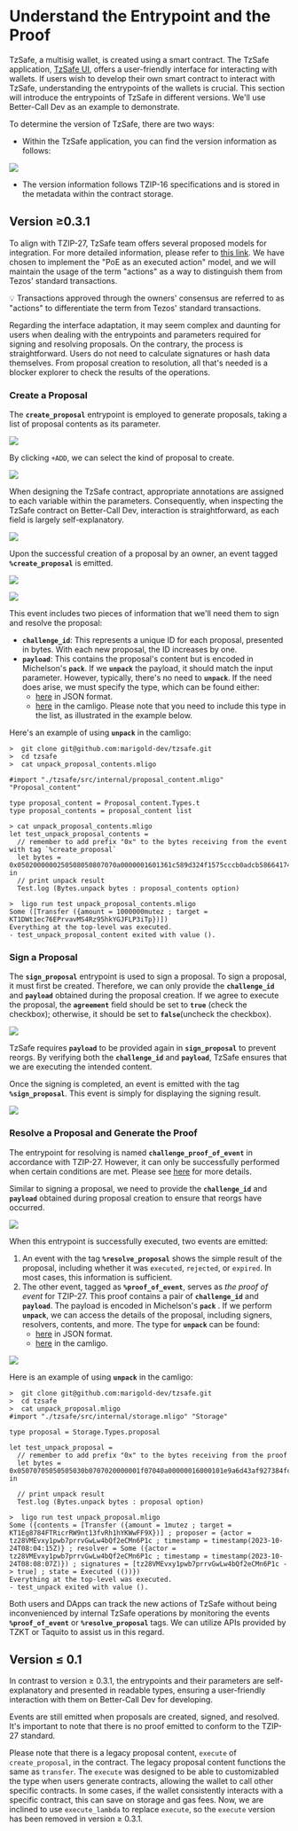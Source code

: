 # Understand the Entrypoint and the Proof

TzSafe, a multisig wallet, is created using a smart contract. The TzSafe application, [TzSafe UI](https://tzsafe.marigold.dev), offers a user-friendly interface for interacting with wallets. If users wish to develop their own smart contract to interact with TzSafe, understanding the entrypoints of the wallets is crucial. This section will introduce the entrypoints of TzSafe in different versions. We'll use Better-Call Dev as an example to demonstrate.

To determine the version of TzSafe, there are two ways:

- Within the TzSafe application, you can find the version information as follows:

![](../assets/image-70.png)

- The version information follows TZIP-16 specifications and is stored in the metadata within the contract storage.

## Version ≥0.3.1

To align with TZIP-27, TzSafe team offers several proposed models for integration. For more detailed information, please refer to [this link](https://forum.tezosagora.org/t/tzsafe-and-proof-of-event-with-demos/5672). We have chosen to implement the "PoE as an executed action" model, and we will maintain the usage of the term "actions" as a way to distinguish them from Tezos' standard transactions.

💡 Transactions approved through the owners' consensus are referred to as "actions" to differentiate the term from Tezos' standard transactions.

Regarding the interface adaptation, it may seem complex and daunting for users when dealing with the entrypoints and parameters required for signing and resolving proposals. On the contrary, the process is straightforward. Users do not need to calculate signatures or hash data themselves. From proposal creation to resolution, all that's needed is a blocker explorer to check the results of the operations.

### Create a Proposal

The **`create_proposal`** entrypoint is employed to generate proposals, taking a list of proposal contents as its parameter. 

![](../assets/image-71.png)

By clicking `+ADD`, we can select the kind of proposal to create.

![](../assets/image-72.png)

When designing the TzSafe contract, appropriate annotations are assigned to each variable within the parameters. Consequently, when inspecting the TzSafe contract on Better-Call Dev, interaction is straightforward, as each field is largely self-explanatory.

![](../assets/image-73.png)

Upon the successful creation of a proposal by an owner, an event tagged **`%create_proposal`** is emitted.

![](../assets/image-74.png)

![](../assets/image-75.png)

This event includes two pieces of information that we'll need them to sign and resolve the proposal:

- **`challenge_id`**: This represents a unique ID for each proposal, presented in bytes. With each new proposal, the ID increases by one.
- **`payload`**: This contains the proposal's content but is encoded in Michelson's **`pack`**. If we  **`unpack`** the payload, it should match the input parameter. However, typically, there's no need to **`unpack`**. If the need does arise, we must specify the type, which can be found either:
    - [here](https://github.com/marigold-dev/tzsafe-ui/blob/e9f6dcefc2e08135b9df8b4877c3724181c6d6de/types/Proposal0_3_1.ts#L164) in JSON format.
    - [here](https://github.com/marigold-dev/tzsafe/blob/ae7c7a4785d7af672e0a46ff2de1b4d7f2fcef79/src/internal/proposal_content.mligo#L19) in the camligo. Please note that you need to include this type in the list, as illustrated in the example below.

Here's an example of using **`unpack`** in the camligo:

```
>  git clone git@github.com:marigold-dev/tzsafe.git
>  cd tzsafe
>  cat unpack_proposal_contents.mligo

#import "./tzsafe/src/internal/proposal_content.mligo" "Proposal_content"

type proposal_content = Proposal_content.Types.t
type proposal_contents = proposal_content list

> cat unpack_proposal_contents.mligo
let test_unpack_proposal_contents =
  // remember to add prefix "0x" to the bytes receiving from the event with tag `%create_proposal`
  let bytes = 0x0502000000250508050807070a0000001601361c589d324f1575cccb0adcb58664174c74ee7c000080897a in
  // print unpack result
  Test.log (Bytes.unpack bytes : proposal_contents option)

>  ligo run test unpack_proposal_contents.mligo
Some ([Transfer ({amount = 1000000mutez ; target = KT1DWt1ec76EPrvavMS4Rz95hkYGJFLP3iTp})])
Everything at the top-level was executed.
- test_unpack_proposal_content exited with value ().
```

### Sign a Proposal

The **`sign_proposal`** entrypoint is used to sign a proposal. To sign a proposal, it must first be created. Therefore, we can only provide the **`challenge_id`** and **`payload`** obtained during the proposal creation. If we agree to execute the proposal, the **`agreement`** field should be set to **`true`** (check the checkbox); otherwise, it should be set to **`false`**(uncheck the checkbox).

![](../assets/image-76.png)

TzSafe requires **`payload`** to be provided again in **`sign_proposal`** to prevent reorgs. By verifying both the **`challenge_id`** and **`payload`**, TzSafe ensures that we are executing the intended content.

Once the signing is completed, an event is emitted with the tag **`%sign_proposal`**. This event is simply for displaying the signing result.

![](../assets/image-77.png)

### Resolve a Proposal and Generate the Proof

The entrypoint for resolving is named **`challenge_proof_of_event`** in accordance with TZIP-27. However, it can only be successfully performed when certain conditions are met. Please see [here](./sign-reject-and-resolve-proposals.md) for more details.

Similar to signing a proposal, we need to provide the **`challenge_id`** and **`payload`** obtained during proposal creation to ensure that reorgs have occurred.

![](../assets/image-78.png)

When this entrypoint is successfully executed, two events are emitted:

1. An event with the tag **`%resolve_proposal`** shows the simple result of the proposal, including whether it was `executed`, `rejected`, or `expired`. In most cases, this information is sufficient.
2. The other event, tagged as **`%proof_of_event`**, serves as *the proof of event* for TZIP-27. This proof contains a pair of **`challenge_id`** and **`payload`**. The payload is encoded in Michelson's **`pack`** . If we perform **`unpack`**, we can access the details of the proposal, including signers, resolvers, contents, and more. The type for **`unpack`** can be found:
    - [here](https://github.com/marigold-dev/tzsafe-ui/blob/e9f6dcefc2e08135b9df8b4877c3724181c6d6de/types/Proposal0_3_1.ts#L42) in JSON format.
    - [here](https://github.com/marigold-dev/tzsafe/blob/ae7c7a4785d7af672e0a46ff2de1b4d7f2fcef79/src/internal/storage.mligo#L38) in the camligo.

![](../assets/image-79.png)

Here is an example of using **`unpack`** in the camligo:

```
>  git clone git@github.com:marigold-dev/tzsafe.git
>  cd tzsafe
>  cat unpack_proposal.mligo
#import "./tzsafe/src/internal/storage.mligo" "Storage"

type proposal = Storage.Types.proposal

let test_unpack_proposal =
  // remember to add prefix "0x" to the bytes receiving from the proof
  let bytes = 0x05070705050505030b0707020000001f07040a00000016000101e9a6d43af927384fcd1068ffc12e461e219f20030a070707070a00000016000101e9a6d43af927384fcd1068ffc12e461e219f2000bfe9bbd30c0707050907070a00000016000101e9a6d43af927384fcd1068ffc12e461e219f2000a7edbbd30c02000000230508050807070a000000160142d3fb211660bcec97e8117919c549337a2cb425000001 in

  // print unpack result
  Test.log (Bytes.unpack bytes : proposal option)

>  ligo run test unpack_proposal.mligo
Some ({contents = [Transfer ({amount = 1mutez ; target = KT1Eg8784FTRicrRW9nt13fvRh1hYKWwFF9X})] ; proposer = {actor = tz28VMEvxy1pwb7prrvGwLw4bQf2eCMn6P1c ; timestamp = timestamp(2023-10-24T08:04:15Z)} ; resolver = Some ({actor = tz28VMEvxy1pwb7prrvGwLw4bQf2eCMn6P1c ; timestamp = timestamp(2023-10-24T08:08:07Z)}) ; signatures = [tz28VMEvxy1pwb7prrvGwLw4bQf2eCMn6P1c -> true] ; state = Executed (())})
Everything at the top-level was executed.
- test_unpack exited with value ().

```

Both users and DApps can track the new actions of TzSafe without being inconvenienced by internal TzSafe operations by monitoring the events **`%proof_of_event`** or **`%resolve_proposal`** tags. We can utilize APIs provided by TZKT or Taquito to assist us in this regard.

## Version ≤ 0.1

In contrast to version ≥ 0.3.1, the entrypoints and their parameters are self-explanatory and presented in readable types, ensuring a user-friendly interaction with them on Better-Call Dev for developing.

Events are still emitted when proposals are created, signed, and resolved. It's important to note that there is no proof emitted to conform to the TZIP-27 standard.

Please note that there is a legacy proposal content, `execute` of `create_proposal`, in the contract. The legacy proposal content functions the same as `transfer`. The `execute` was designed to be able to customizabled the type when users generate contracts, allowing the wallet to call other specific contracts. In some cases, if the wallet consistently interacts with a specific contract, this can save on storage and gas fees. Now, we are inclined to use `execute_lambda` to replace `execute`, so the `execute` version has been removed in version ≥ 0.3.1.
